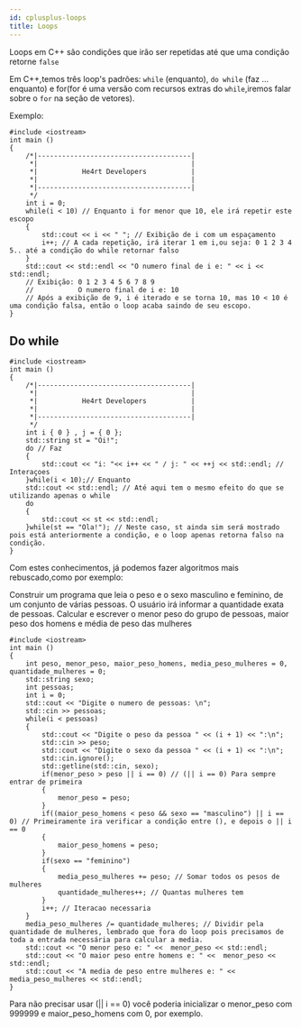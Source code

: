 ```yaml
---
id: cplusplus-loops
title: Loops
---
```


Loops em C++ são condições que irão ser repetidas até que uma condição retorne `false`

Em C++,temos três loop's padrões: `while` (enquanto), `do while` (faz ... enquanto) e for(for é uma versão com recursos extras do `while`,iremos falar sobre o `for` na seção de vetores).

Exemplo:

```cpp{0}
#include <iostream>
int main ()
{
    /*|--------------------------------------|
     *|                                      |
     *|           He4rt Developers           |
     *|                                      |
     *|--------------------------------------|
     */
    int i = 0;
    while(i < 10) // Enquanto i for menor que 10, ele irá repetir este escopo
    {
        std::cout << i << " "; // Exibição de i com um espaçamento
        i++; // A cada repetição, irá iterar 1 em i,ou seja: 0 1 2 3 4 5.. até a condição do while retornar falso
    }
    std::cout << std::endl << "O numero final de i e: " << i << std::endl;
    // Exibição: 0 1 2 3 4 5 6 7 8 9
    //           O numero final de i e: 10
    // Após a exibição de 9, i é iterado e se torna 10, mas 10 < 10 é uma condição falsa, então o loop acaba saindo de seu escopo.
}
```

## Do while

```cpp{0}
#include <iostream>
int main ()
{
    /*|--------------------------------------|
     *|                                      |
     *|           He4rt Developers           |
     *|                                      |
     *|--------------------------------------|
     */
    int i { 0 } , j = { 0 };
    std::string st = "Oi!";
    do // Faz
    {
        std::cout << "i: "<< i++ << " / j: " << ++j << std::endl; // Interaçoes
    }while(i < 10);// Enquanto
    std::cout << std::endl; // Até aqui tem o mesmo efeito do que se utilizando apenas o while
    do
    {
        std::cout << st << std::endl;
    }while(st == "Ola!"); // Neste caso, st ainda sim será mostrado pois está anteriormente a condição, e o loop apenas retorna falso na condição.
}
```

Com estes conhecimentos, já podemos fazer algoritmos mais rebuscado,como por exemplo:

Construir um programa que leia o peso e o sexo masculino e feminino, de um conjunto de várias pessoas. O usuário irá informar a quantidade exata de pessoas. Calcular e escrever o menor peso do grupo de pessoas, maior peso dos homens e média de peso das mulheres

```cpp{0}
#include <iostream>
int main ()
{
    int peso, menor_peso, maior_peso_homens, media_peso_mulheres = 0, quantidade_mulheres = 0;
    std::string sexo;
    int pessoas;
    int i = 0;
    std::cout << "Digite o numero de pessoas: \n";
    std::cin >> pessoas;
    while(i < pessoas)
    {
        std::cout << "Digite o peso da pessoa " << (i + 1) << ":\n";
        std::cin >> peso;
        std::cout << "Digite o sexo da pessoa " << (i + 1) << ":\n";
        std::cin.ignore();
        std::getline(std::cin, sexo);
        if(menor_peso > peso || i == 0) // (|| i == 0) Para sempre entrar de primeira
        {
            menor_peso = peso;
        }
        if((maior_peso_homens < peso && sexo == "masculino") || i == 0) // Primeiramente ira verificar a condição entre (), e depois o || i == 0
        {
            maior_peso_homens = peso;
        }
        if(sexo == "feminino")
        {
            media_peso_mulheres += peso; // Somar todos os pesos de mulheres
            quantidade_mulheres++; // Quantas mulheres tem
        }
        i++; // Iteracao necessaria
    }
    media_peso_mulheres /= quantidade_mulheres; // Dividir pela quantidade de mulheres, lembrado que fora do loop pois precisamos de toda a entrada necessária para calcular a media.
    std::cout << "O menor peso e: " <<  menor_peso << std::endl;
    std::cout << "O maior peso entre homens e: " <<  menor_peso << std::endl;
    std::cout << "A media de peso entre mulheres e: " <<  media_peso_mulheres << std::endl;
}
```

Para não precisar usar (|| i == 0) você poderia inicializar o menor_peso com 999999 e maior_peso_homens com 0, por exemplo.
